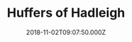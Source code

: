 ---
date: 2018-11-02T09:07:50.000Z
title: Huffers of Hadleigh
latitude: 52.044768970680046
longitude: 0.9528065517153052
category: checkin
---